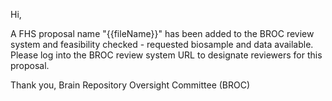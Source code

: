 Hi,

A FHS proposal name "{{fileName}}" has been added to the BROC review system and feasibility checked -
requested biosample and data available. Please log into the BROC review system URL to designate reviewers for this proposal.


Thank you,
Brain Repository Oversight Committee (BROC)